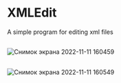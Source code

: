 # XMLEdit
A simple program for editing xml files
##
![Снимок экрана 2022-11-11 160459](https://user-images.githubusercontent.com/74844338/201346561-4af765f1-278f-48c2-85b0-d81ce176eaf3.png)
##
![Снимок экрана 2022-11-11 160549](https://user-images.githubusercontent.com/74844338/201346578-6181ecec-b1ea-44ae-9acf-c5ac01b56099.png)
